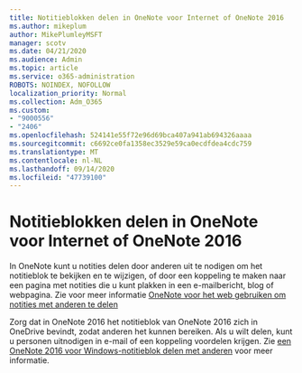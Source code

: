 ```yaml
---
title: Notitieblokken delen in OneNote voor Internet of OneNote 2016
ms.author: mikeplum
author: MikePlumleyMSFT
manager: scotv
ms.date: 04/21/2020
ms.audience: Admin
ms.topic: article
ms.service: o365-administration
ROBOTS: NOINDEX, NOFOLLOW
localization_priority: Normal
ms.collection: Adm_O365
ms.custom:
- "9000556"
- "2406"
ms.openlocfilehash: 524141e55f72e96d69bca407a941ab694326aaaa
ms.sourcegitcommit: c6692ce0fa1358ec3529e59ca0ecdfdea4cdc759
ms.translationtype: MT
ms.contentlocale: nl-NL
ms.lasthandoff: 09/14/2020
ms.locfileid: "47739100"
---
```

# <a name="share-notebooks-in-onenote-for-the-web-or-onenote-2016"></a>Notitieblokken delen in OneNote voor Internet of OneNote 2016

In OneNote kunt u notities delen door anderen uit te nodigen om het notitieblok te bekijken en te wijzigen, of door een koppeling te maken naar een pagina met notities die u kunt plakken in een e-mailbericht, blog of webpagina. Zie voor meer informatie [OneNote voor het web gebruiken om notities met anderen te delen](https://support.office.com/article/D3481FBE-E06C-4883-B7E9-B2EE9F38AED3)

Zorg dat in OneNote 2016 het notitieblok van OneNote 2016 zich in OneDrive bevindt, zodat anderen het kunnen bereiken. Als u wilt delen, kunt u personen uitnodigen in e-mail of een koppeling voordelen krijgen. Zie [een OneNote 2016 voor Windows-notitieblok delen met anderen](https://support.office.com/article/d14b6033-7a95-4536-9216-bb0a5e0f8285) voor meer informatie.